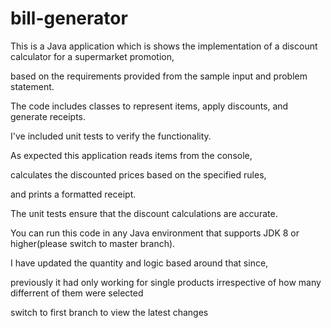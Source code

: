 # bill-generator
This is a Java application which is shows the implementation of a discount calculator for a supermarket promotion, 

based on the requirements provided from the sample input and problem statement.

The code includes classes to represent items, apply discounts, and generate receipts. 

I've included unit tests to verify the functionality.

As expected this application reads items from the console, 

calculates the discounted prices based on the specified rules, 

and prints a formatted receipt. 

The unit tests ensure that the discount calculations are accurate. 

You can run this code in any Java environment that supports JDK 8 or higher(please switch to master branch).

I have updated the quantity and logic based around that since,

previously it had only working for single products irrespective of how many differrent of them were selected 

switch to first branch to view the latest changes
